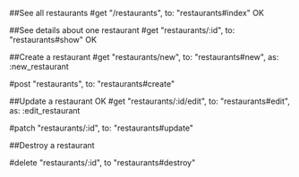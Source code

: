 ##See all restaurants
  #get "/restaurants", to: "restaurants#index" OK
  
##See details about one restaurant
  #get "restaurants/:id", to: "restaurants#show" OK
  
##Create a restaurant
  #get "restaurants/new", to: "restaurants#new", as: :new_restaurant
  
  #post "restaurants", to: "restaurants#create"
  
##Update a restaurant OK
  #get "restaurants/:id/edit", to: "restaurants#edit", as: :edit_restaurant
  
   #patch "restaurants/:id", to: "restaurants#update"
   

##Destroy a restaurant 

  #delete "restaurants/:id", to "restaurants#destroy"
